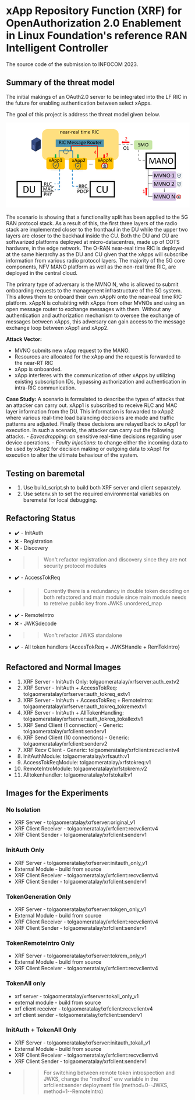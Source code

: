 # xApp Repository Function (XRF) for OpenAuthorization 2.0 Enablement in Linux Foundation's reference RAN Intelligent Controller
The source code of the submission to INFOCOM 2023.

## Summary of the threat model
The initial makings of an OAuth2.0 server to be integrated into the LF RIC in the future for enabling authentication between select xApps. 

The goal of this project is address the threat model given below.

![Alt text](thrmdlxrf.png?raw=true)

The scenario is showing that a functionality split has been applied to the 5G RAN protocol stack. As a result of this, the first three layers of the radio stack are implemented closer to the fronthaul in the DU while the upper two layers are closer to the backhaul inside the CU. Both the DU and CU are softwarized platforms deployed at micro-datacentres, made up of COTS hardware, in the edge network. The O-RAN near-real time RIC is deployed at the same hierarchy as the DU and CU given that the xApps will subscribe information from various radio protocol layers. The majority of the 5G core components, NFV MANO platform as well as the non-real time RIC, are deployed in the central cloud.  

The primary type of adversary is the MVNO N, who is allowed to submit onboarding requests to the management infrastructure of the 5G system. This allows them to onboard their own xAppN onto the near-real time RIC platform. xAppN is cohabiting with xApps from other MVNOs and using an open message router to exchange messages with them. Without any authentication and authorization mechanism to oversee the exchange of messages between xApps, this adversary can gain access to the message exchange loop between xApp1 and xApp2.

**Attack Vector:**
  - MVNO submits new xApp request to the MANO.
  - Resources are allocated for the xApp and the request is forwarded to the near-RT RIC
  - xApp is onboarded.
  - xApp interferes with the communication of other xApps by utilizing existing subscription IDs, bypassing authorization and authentication in intra-RIC communication. 

**Case Study:**
A scenario is formulated to describe the types of attacks that an attacker can carry out. xApp1 is subscribed to receive RLC and MAC layer information from the DU. This information is forwarded to xApp2 where various real-time load balancing decisions are made and traffic patterns are adjusted. Finally these decisions are relayed back to xApp1 for execution. In such a scenario, the attacker can carry out the following attacks.
    - *Eavesdropping*: on sensitive real-time decisions regarding user device operations. 
    - *Faulty injections*: to change either the incoming data to be used by xApp2 for decision making or outgoing data to xApp1 for execution to alter the ultimate behaviour of the system. 
    
## Testing on baremetal
- 1) Use build_script.sh to build both XRF server and client separately.
- 2) Use setenv.sh to set the required environmental variables on baremetal for local debugging.

## Refactoring Status
 - :heavy_check_mark: - InitAuth
 - :x: - Registration
 - :x: - Discovery
 - >> Won't refactor registration and discovery since they are not security protocol modules
 - :heavy_check_mark: - AccessTokReq
 - >> Currently there is a redundancy in double token decoding on both refactored and main module since main module needs to retreive public key from JWKS unordered_map
 - :heavy_check_mark: - RemoteIntro
 - :x: - JWKSdecode
 - >> Won't refactor JWKS standalone
 - :heavy_check_mark: - All token handlers {AccesTokReq + JWKSHandle + RemTokIntro}
## Refactored and Normal Images
- 1) XRF Server - InitAuth Only: tolgaomeratalay/xrfserver:auth_extv2
- 2) XRF Server - InitAuth + AccessTokReq: tolgaomeratalay/xrfserver:auth_tokreq_extv1
- 3) XRF Server - InitAuth + AccessTokReq + RemoteIntro: tolgaomeratalay/xrfserver:auth_tokreq_tokremextv1
- 4) XRF Server - InitAuth + AllTokenHandling: tolgaomeratalay/xrfserver:auth_tokreq_tokallextv1
- 5) XRF Send Client (1 connection) - Generic: tolgaomeratalay/xrfclient:senderv1
- 6) XRF Send Client (10 connections) - Generic: tolgaomeratalay/xrfclient:senderv2
- 7) XRF Recv Client - Generic: tolgaomeratalay/xrfclient:recvclientv4
- 8) InitAuthModule: tolgaomeratalay/xrfsauth:v1
- 9) AccessTokReqModule: tolgaomeratalay/xrfstokreq:v1
- 10) RemoteIntroModule: tolgaomeratalay/xrfstokrem:v2
- 11) Alltokenhandler: tolgaomeratalay/xrfstokall:v1

## Images for the Experiments
### No Isolation
- XRF Server - tolgaomeratalay/xrfserver:original_v1
- XRF Client Receiver - tolgaomeratalay/xrfclient:recvclientv4
- XRF Client Sender - tolgaomeratalay/xrfclient:senderv1
### InitAuth Only
- XRF Server - tolgaomeratalay/xrfserver:initauth_only_v1
- External Module - build from source
- XRF Client Receiver - tolgaomeratalay/xrfclient:recvclientv4
- XRF Client Sender - tolgaomeratalay/xrfclient:senderv1
### TokenGeneration Only
- XRF Server - tolgaomeratalay/xrfserver:tokgen_only_v1
- External Module - build from source
- XRF Client Receiver - tolgaomeratalay/xrfclient:recvclientv4
- XRF Client Sender - tolgaomeratalay/xrfclient:senderv1
### TokenRemoteIntro Only
- XRF Server - tolgaomeratalay/xrfserver:tokrem_only_v1
- External Module - build from source
- XRF Client Receiver - tolgaomeratalay/xrfclient:recvclientv4
### TokenAll only
- xrf server - tolgaomeratalay/xrfserver:tokall_only_v1
- external module - build from source
- xrf client receiver - tolgaomeratalay/xrfclient:recvclientv4
- xrf client sender - tolgaomeratalay/xrfclient:senderv1
### InitAuth + TokenAll Only
- XRF Server - tolgaomeratalay/xrfserver:initauth_tokall_v1
- External Module - build from source
- XRF Client Receiver - tolgaomeratalay/xrfclient:recvclientv4
- XRF Client Sender - tolgaomeratalay/xrfclient:senderv1
- >> For switching between remote token introspection and JWKS, change the "method" env variable in the xrfclient:sender deployment file (method=0--JWKS, method=1--RemoteIntro)


